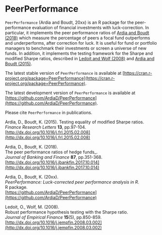 # PeerPerformance

`PeerPerformance` (Ardia and Boudt, 20xx) is an R package for the peer-performance evaluation of financial investments with
luck-correction. In particular, it implements the peer performance ratios 
of [Ardia and Boudt (2018)](http://dx.doi.org/10.1016/j.jbankfin.2017.10.014) which measure the percentage of peers a focal fund outperforms and underperforms, after
correction for luck. It is useful for fund or portfolio managers to 
benchmark their investments or screen a universe of new funds. 
In addition, it implements the testing framework for the Sharpe and modified Sharpe ratios, described 
in [Ledoit and Wolf (2008)](http://dx.doi.org/10.1016/j.jempfin.2008.03.002) 
and [Ardia and Boudt (2015)](http://dx.doi.org/10.1016/j.frl.2015.02.008).

The latest stable version of `PeerPerformance` is available at [https://cran.r-project.org/package=PeerPerformance](https://cran.r-project.org/package=PeerPerformance).

The latest development version of `PeerPerformance` is available at [https://github.com/ArdiaD/PeerPerformance](https://github.com/ArdiaD/PeerPerformance).

Please cite `PeerPerformance` in publications.

Ardia, D., Boudt, K. (2015).
Testing equality of modified Sharpe ratios.    
_Finance Research Letters_ **13**, pp.97-104.     
[http://dx.doi.org/10.1016/j.frl.2015.02.008](http://dx.doi.org/10.1016/j.frl.2015.02.008)  

Ardia, D., Boudt, K. (2018).      
The peer performance ratios of hedge funds_.      
_Journal of Banking and Finance_ **87**, pp.351-368.    
[http://dx.doi.org/10.1016/j.jbankfin.2017.10.014](http://dx.doi.org/10.1016/j.jbankfin.2017.10.014)  

Ardia, D., Boudt, K. (20xx).    
_PeerPerformance: Luck-corrected peer performance analysis in R_.      
R package.     
[https://github.com/ArdiaD/PeerPerformance](https://github.com/ArdiaD/PeerPerformance)  

Ledoit, O., Wolf, M. (2008).   
Robust performance hypothesis testing with the Sharpe ratio.    
_Journal of Empirical Finance_ **15**(5), pp.850-859.  
[http://dx.doi.org/10.1016/j.jempfin.2008.03.002](http://dx.doi.org/10.1016/j.jempfin.2008.03.002)

